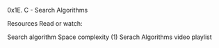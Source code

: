 0x1E. C - Search Algorithms

Resources
Read or watch:

Search algorithm
Space complexity (1)
Serach Algorithms video playlist
